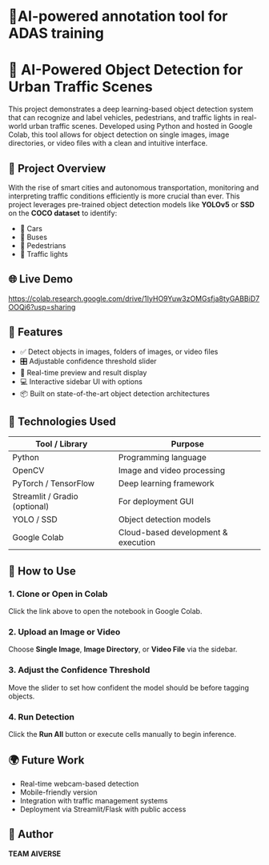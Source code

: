 # 🚦AI-powered annotation tool for ADAS training
# 🚦 AI-Powered Object Detection for Urban Traffic Scenes

This project demonstrates a deep learning-based object detection system that can recognize and label vehicles, pedestrians, and traffic lights in real-world urban traffic scenes. Developed using Python and hosted in Google Colab, this tool allows for object detection on single images, image directories, or video files with a clean and intuitive interface.

## 📌 Project Overview

With the rise of smart cities and autonomous transportation, monitoring and interpreting traffic conditions efficiently is more crucial than ever. This project leverages pre-trained object detection models like **YOLOv5** or **SSD** on the **COCO dataset** to identify:

- 🚗 Cars
- 🚌 Buses
- 🧍 Pedestrians
- 🚦 Traffic lights


## 🌐 Live Demo

https://colab.research.google.com/drive/1IyHO9Yuw3zOMGsfja8tyGABBiD7OOQi6?usp=sharing


## 📁 Features

- ✅ Detect objects in images, folders of images, or video files
- 🎛️ Adjustable confidence threshold slider
- 🎥 Real-time preview and result display
- 💻 Interactive sidebar UI with options
- 📦 Built on state-of-the-art object detection architectures


## 🔧 Technologies Used

| Tool / Library                | Purpose                              |
|-------------------------------|--------------------------------------|
| Python                        | Programming language                 |
| OpenCV                        | Image and video processing           |
| PyTorch / TensorFlow          | Deep learning framework              |
| Streamlit / Gradio (optional) | For deployment GUI                   |
| YOLO / SSD                    | Object detection models              |
| Google Colab                  | Cloud-based development & execution  |


## 🚀 How to Use

### 1. Clone or Open in Colab
Click the link above to open the notebook in Google Colab.

### 2. Upload an Image or Video
Choose **Single Image**, **Image Directory**, or **Video File** via the sidebar.

### 3. Adjust the Confidence Threshold
Move the slider to set how confident the model should be before tagging objects.

### 4. Run Detection
Click the **Run All** button or execute cells manually to begin inference.


## 🌍 Future Work

- Real-time webcam-based detection
- Mobile-friendly version
- Integration with traffic management systems
- Deployment via Streamlit/Flask with public access


## 👤 Author

**TEAM AIVERSE**  



